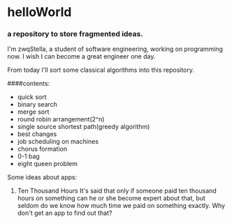 # helloWorld
### a repository to store fragmented ideas.  
I'm zwqStella, a student of software engineering, working on programming now. I wish I can become a great engineer one day.  


From today I'll sort some classical algorithms into this repository.

####contents:
* quick sort
* binary search
* merge sort
* round robin arrangement(2^n)
* single source shortest path(greedy algorithm)
* best changes  
* job scheduling on machines
* chorus formation
* 0-1 bag
* eight queen problem

Some ideas about apps:
1. Ten Thousand Hours  It's said that only if someone paid ten thousand hours on something can he or she become expert about that, but seldom do we know how much time we paid on something exactly. Why don't get an app to find out that?
